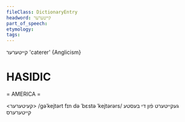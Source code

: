 ```yaml
---
fileClass: DictionaryEntry
headword: קייטערער
part_of_speech: 
etymology: 
tags: 
---
```

קייטערער
'caterer'
{Anglicism}
 
HASIDIC
=======
= AMERICA = 

<קעיטערער>
/gəˈkejtərt fɪn də ˈbɛstə ˈkejtərərs/ געקייטערט פֿון די בעסטע קייטערערס